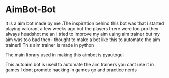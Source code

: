 # AimBot-Bot
It is a aim bot made by me .The inspiration behind this bot was that i started playing valorant a few weeks ago but the players there were too pro they always headshot me an i tried to improve my aim using aim trainer but my aim was too bad then i thought to make a bot like this to automate the aim trainer!!
This aim trainer is made in python 

The main library used in making this aimbot is pyautogui

This autoaim bot is used to automate the aim trainers you cant use it in games 
I dont promote hacking in games
go and practice nerds
